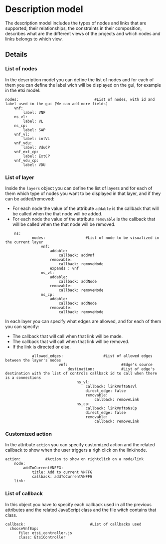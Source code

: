 # Description model
The description model includes the types of nodes and links that are supported, their relationships, the constraints in their composition, describes what are the different views of the projects and which nodes and links belongs to which view.



## Details
### List of nodes
In the description model you can define the list of nodes and for each of them you can define the label wich will be displayed on the gui, for example in the etsi model:
```
nodes:                                  #List of nodes, with id and label used in the gui (We can add more fields)
    vnf:
        label: VNF
    ns_vl:
        label: VL
    ns_cp:
        label: SAP
    vnf_vl:
        label: intVL
    vnf_vdu:
        label: VduCP
    vnf_ext_cp:
        label: ExtCP
    vnf_vdu_cp:
        label: VDU
```
### List of layer
Inside the ```layers``` object you can define the list of layers and for each of them which type of nodes you want to be displayed in that layer, and if they can be added/removed:
*   For each node the value of the attribute ```addable``` is the callback that will be called when the that node will be added.
*   For each node the value of the attribute ```removable``` is the callback that will be called when the that node will be removed.
```
    ns:
            nodes:                  #List of node to be visualized in the current layer
                vnf:
                    addable:
                        callback: addVnf
                    removable:
                        callback: removeNode
                    expands : vnf
                ns_vl:
                    addable:
                        callback: addNode
                    removable:
                        callback: removeNode
                ns_cp:
                    addable:
                        callback: addNode
                    removable:
                        callback: removeNode
```
In each layer you can specify what edges are allowed, and for each of them you can specify:

* The callback that will call when that link will be made.
* The callback that will call when that link will be removed.
* If the link is directed or else.

```
            allowed_edges:                  #List of allowed edges between the layer's nodes
                        vnf:                        #Edge's source
                            destination:            #List of edge's destination with the list of controls callback id to call when there is a connections
                                ns_vl:
                                    callback: linkVnftoNsVl
                                    direct_edge: false
                                    removable:
                                        callback: removeLink
                                ns_cp:
                                    callback: linkVnftoNsCp
                                    direct_edge: false
                                    removable:
                                        callback: removeLink
```
### Customized action
In the attribute ```action``` you can specify customized action and the related callback to show when the user triggers a righ click on the link/node.
```
action:           #Action to show on rightclick on a node/link
    node:
        addToCurrentVNFFG:
            title: Add to current VNFFG
            callback: addToCurrentVNFFG
    link:
```
### List of callback
In this object you have to specify each callback used in all the previous attributes and the related JavaScript class and the file witch contains that class.

```
callback:                             #List of callbacks used
  chooseVnfExp:
      file: etsi_controller.js
      class: EtsiController
```